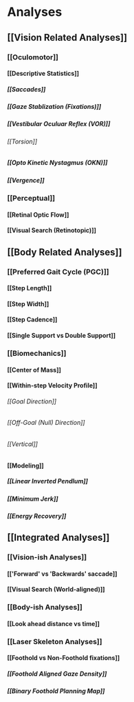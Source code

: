 # Analyses

## [[Vision Related Analyses]]
### [[Oculomotor]]
#### [[Descriptive Statistics]]
##### [[Saccades]]
##### [[Gaze Stablization (Fixations)]]
##### [[Vestibular Oculuar Reflex (VOR)]]
###### [[Torsion]]
##### [[Opto Kinetic Nystagmus (OKN)]]
##### [[Vergence]]
### [[Perceptual]]
#### [[Retinal Optic Flow]]
#### [[Visual Search (Retinotopic)]]

## [[Body Related Analyses]]
### [[Preferred Gait Cycle (PGC)]]
#### [[Step Length]]
#### [[Step Width]]
#### [[Step Cadence]]
#### [[Single Support vs Double Support]]
### [[Biomechanics]]
#### [[Center of Mass]]
#### [[Within-step Velocity Profile]]
###### [[Goal Direction]]
###### [[Off-Goal (Null) Direction]]
###### [[Vertical]]
#### [[Modeling]]
##### [[Linear Inverted Pendlum]]
##### [[Minimum Jerk]]
##### [[Energy Recovery]]

## [[Integrated Analyses]]
### [[Vision-ish Analyses]]
#### [['Forward' vs 'Backwards' saccade]]
#### [[Visual Search (World-aligned)]]

### [[Body-ish Analyses]]
#### [[Look ahead distance vs time]]
### [[Laser Skeleton Analyses]]
#### [[Foothold vs Non-Foothold fixations]]
##### [[Foothold Aligned Gaze Density]]
##### [[Binary Foothold Planning Map]]


